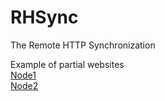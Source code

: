 # RHSync
The Remote HTTP Synchronization

Example of partial websites  
[Node1](./node1)  
[Node2](./node2)  
